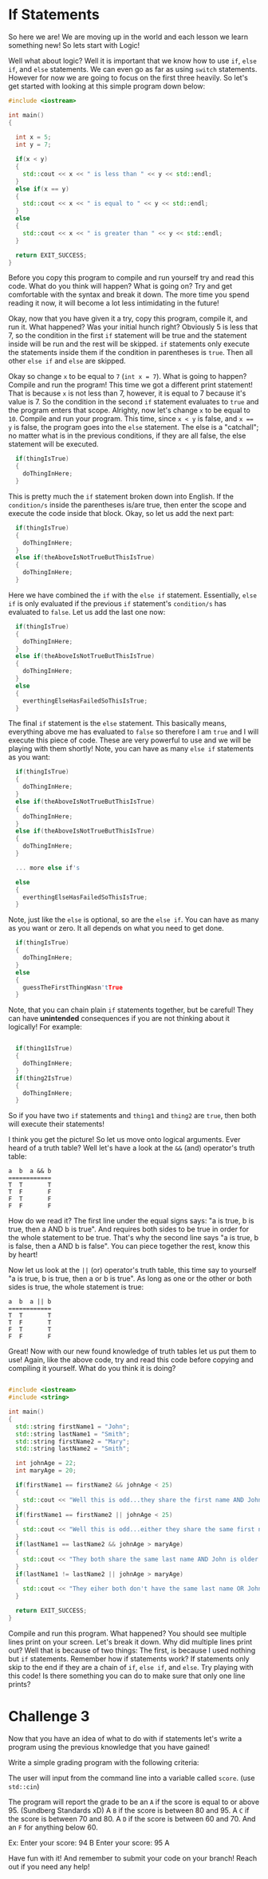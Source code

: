 # If Statements

So here we are! We are moving up in the world and each lesson we learn something new! So lets start with Logic! 

Well what about logic? Well it is important that we know how to use `if`, `else if`, and `else` statements. We can even go as far as using `switch` statements. However for now we are going to focus on the first three heavily. So let's get started with looking at this simple program down below:

```cpp
#include <iostream>

int main()
{
  
  int x = 5;
  int y = 7;

  if(x < y)
  {
    std::cout << x << " is less than " << y << std::endl;
  }
  else if(x == y)
  {
    std::cout << x << " is equal to " << y << std::endl;
  }
  else
  {
    std::cout << x << " is greater than " << y << std::endl;
  }

  return EXIT_SUCCESS;
}
```

Before you copy this program to compile and run yourself try and read this code. What do you think will happen? What is going on? Try and get comfortable with the syntax and break it down. The more time you spend reading it now, it will become a lot less intimidating in the future!

Okay, now that you have given it a try, copy this program, compile it, and run it. What happened? Was your initial hunch right? Obviously 5 is less that 7, so the condition in the first `if` statement will be true and the statement inside will be run and the rest will be skipped. `if` statements only execute the statements inside them if the condition in parentheses is `true`. Then all other `else if` and `else` are skipped. 

Okay so change `x` to be equal to `7` (`int x = 7`). What is going to happen? Compile and run the program! This time we got a different print statement! That is because `x` is not less than 7, however, it is equal to 7 because it's value is 7. So the condition in the second `if` statement evaluates to `true` and the program enters that scope. Alrighty, now let's change `x` to be equal to `10`. Compile and run your program. This time, since `x < y` is false, and `x == y` is false, the program goes into the `else` statement. The else is a "catchall"; no matter what is in the previous conditions, if they are all false, the else statement will be executed.

```cpp
  if(thingIsTrue)
  {
    doThingInHere;
  }
```

This is pretty much the `if` statement broken down into English. If the `condition/s` inside the parentheses is/are true, then enter the scope and execute the code inside that block. Okay, so let us add the next part:

```cpp
  if(thingIsTrue)
  {
    doThingInHere;
  }
  else if(theAboveIsNotTrueButThisIsTrue)
  {
    doThingInHere;
  }
```

Here we have combined the `if` with the `else if` statement. Essentially, `else if` is only evaluated if the previous `if` statement's `condition/s` has evaluated to `false`. Let us add the last one now:


```cpp
  if(thingIsTrue)
  {
    doThingInHere;
  }
  else if(theAboveIsNotTrueButThisIsTrue)
  {
    doThingInHere;
  }
  else
  {
    everthingElseHasFailedSoThisIsTrue;
  }
```

The final `if` statement is the `else` statement. This basically means, everything above me has evaluated to `false` so therefore I am `true` and I will execute this piece of code. These are very powerful to use and we will be playing with them shortly! Note, you can have as many `else if` statements as you want:

```cpp
  if(thingIsTrue)
  {
    doThingInHere;
  }
  else if(theAboveIsNotTrueButThisIsTrue)
  {
    doThingInHere;
  }
  else if(theAboveIsNotTrueButThisIsTrue)
  {
    doThingInHere;
  }

  ... more else if's

  else
  {
    everthingElseHasFailedSoThisIsTrue;
  }
```
Note, just like the `else` is optional, so are the `else if`. You can have as many as you want or zero. It all depends on what you need to get done.

```cpp
  if(thingIsTrue)
  {
    doThingInHere;
  }
  else
  {
    guessTheFirstThingWasn'tTrue
  }
```

Note, that you can chain plain `if` statements together, but be careful! They can have **unintended** consequences if you are not thinking about it logically! For example:

```cpp

  if(thing1IsTrue)
  {
    doThingInHere;
  }
  if(thing2IsTrue)
  {
    doThingInHere;
  }
```

So if you have two `if` statements and `thing1` and `thing2` are `true`, then both will execute their statements!

I think you get the picture! So let us move onto logical arguments. Ever heard of a truth table? Well let's have a look at the `&&` (and) operator's truth table:

```
a  b  a && b
============
T  T       T
T  F       F
F  T       F
F  F       F

```

How do we read it? The first line under the equal signs says: "a is true, b is true, then a AND b is true". And requires both sides to be true in order for the whole statement to be true. That's why the second line says "a is true, b is false, then a AND b is false". You can piece together the rest, know this by heart!

Now let us look at the `||` (or) operator's truth table, this time say to yourself "a is true, b is true, then a or b is true". As long as one or the other or both sides is true, the whole statement is true:

```
a  b  a || b
============
T  T       T
T  F       T
F  T       T
F  F       F

```

Great! Now with our new found knowledge of truth tables let us put them to use! Again, like the above code, try and read this code before copying and compiling it yourself. What do you think it is doing?

```cpp

#include <iostream>
#include <string>

int main()
{
  std::string firstName1 = "John";
  std::string lastName1 = "Smith";
  std::string firstName2 = "Mary";
  std::string lastName2 = "Smith";

  int johnAge = 22;
  int maryAge = 20;

  if(firstName1 == firstName2 && johnAge < 25)
  {
    std::cout << "Well this is odd...they share the first name AND John's age is less than 25!" << std::endl;
  }
  if(firstName1 == firstName2 || johnAge < 25)
  {
    std::cout << "Well this is odd...either they share the same first name OR John's age is less than 25!" << std::endl;
  }
  if(lastName1 == lastName2 && johnAge > maryAge)
  {
    std::cout << "They both share the same last name AND John is older than Mary" << std::endl;
  }
  if(lastName1 != lastName2 || johnAge > maryAge)
  {
    std::cout << "They eiher both don't have the same last name OR John is older than Mary" << std::endl;
  }

  return EXIT_SUCCESS;
}

```

Compile and run this program. What happened? You should see multiple lines print on your screen. Let's break it down. Why did multiple lines print out? Well that is because of two things: The first, is because I used nothing but `if` statements. Remember how if statements work? If statements only skip to the end if they are a chain of `if`, `else if`, and `else`. Try playing with this code! Is there something you can do to make sure that only one line prints?

# Challenge 3

Now that you have an idea of what to do with if statements let's write a program using the previous knowledge that you have gained! 

Write a simple grading program with the following criteria:

The user will input from the command line into a variable called `score`. (use `std::cin`)

The program will report the grade to be an `A` if the score is equal to or above 95. (Sundberg Standards xD)
A `B` if the score is between 80 and 95.
A `C` if the score is between 70 and 80.
A `D` if the score is between 60 and 70.
And an `F` for anything below 60. 

Ex:
Enter your score: 94
B
Enter your score: 95
A

Have fun with it! And remember to submit your code on your branch! Reach out if you need any help!
